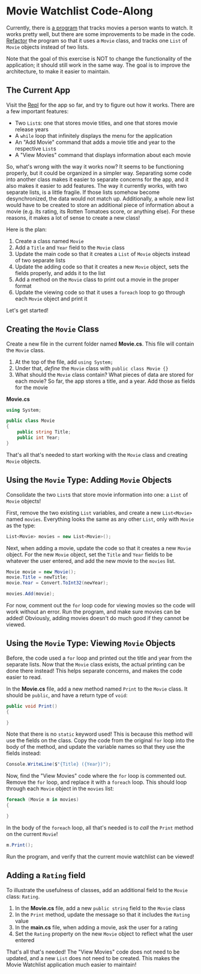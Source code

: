 # Movie Watchlist Code-Along
Currently, there is [a program](https://Movies.josephmaxwell.repl.run) that tracks movies a person wants to watch. It works pretty well, but there are some improvements to be made in the code. [Refactor](https://en.wikipedia.org/wiki/Code_refactoring) the program so that it uses a `Movie` class, and tracks one `List` of `Movie` objects instead of two lists.

Note that the goal of this exercise is NOT to change the functionality of the application; it should still work in the same way. The goal is to improve the architecture, to make it easier to maintain.

## The Current App
Visit the [Repl](https://repl.it/@JosephMaxwell/Movies#main.cs) for the app so far, and try to figure out how it works. There are a few important features:

- Two `List`s: one that stores movie titles, and one that stores movie release years
- A `while` loop that infinitely displays the menu for the application
- An "Add Movie" command that adds a movie title and year to the respective `List`s
- A "View Movies" command that displays information about each movie

So, what's wrong with the way it works now? It seems to be functioning properly, but it could be organized in a simpler way. Separating some code into another class makes it easier to separate concerns for the app, and it also makes it easier to add features. The way it currently works, with two separate lists, is a little fragile. If those lists somehow become desynchronized, the data would not match up. Additionally, a whole new list would have to be created to store an additional piece of information about a movie (e.g. its rating, its Rotten Tomatoes score, or anything else). For these reasons, it makes a lot of sense to create a new class!

Here is the plan:

1. Create a class named `Movie`
1. Add a `Title` and `Year` field to the `Movie` class
1. Update the main code so that it creates a `List` of `Movie` objects instead of two separate lists
1. Update the adding code so that it creates a new `Movie` object, sets the fields properly, and adds it to the list
1. Add a method on the `Movie` class to print out a movie in the proper format
1. Update the viewing code so that it uses a `foreach` loop to go through each `Movie` object and print it

Let's get started!

## Creating the `Movie` Class
Create a new file in the current folder named **Movie.cs**. This file will contain the `Movie` class.

1. At the top of the file, add `using System;`
1. Under that, _define_ the `Movie` class with `public class Movie {}`
1. What should the `Movie` class contain? What pieces of data are stored for each movie? So far, the app stores a title, and a year. Add those as fields for the movie

**Movie.cs**
```cs
using System;

public class Movie
{
    public string Title;
    public int Year;
}
```

That's all that's needed to start working with the `Movie` class and creating `Movie` objects.

## Using the `Movie` Type: Adding `Movie` Objects
Consolidate the two `List`s that store movie information into one: a `List` of `Movie` objects!

First, remove the two existing `List` variables, and create a new `List<Movie>` named `movies`. Everything looks the same as any other `List`, only with `Movie` as the type:

```cs
List<Movie> movies = new List<Movie>();
```

Next, when adding a movie, update the code so that it creates a new `Movie` object. For the new `Movie` object, set the `Title` and `Year` fields to be whatever the user entered, and add the new movie to the `movies` list.

```cs
Movie movie = new Movie();
movie.Title = newTitle;
movie.Year = Convert.ToInt32(newYear);

movies.Add(movie);
```

For now, comment out the `for` loop code for viewing movies so the code will work without an error. Run the program, and make sure movies can be added! Obviously, adding movies doesn't do much good if they cannot be viewed.

## Using the `Movie` Type: Viewing `Movie` Objects
Before, the code used a `for` loop and printed out the title and year from the separate lists. Now that the `Movie` class exists, the actual printing can be done there instead! This helps separate concerns, and makes the code easier to read.

In the **Movie.cs** file, add a new method named `Print` to the `Movie` class. It should be `public`, and have a return type of `void`:

```cs
public void Print()
{

}
```

Note that there is no `static` keyword used! This is because this method will use the fields on the class. Copy the code from the original `for` loop into the body of the method, and update the variable names so that they use the fields instead:

```cs
Console.WriteLine($"{Title} ({Year})");
```

Now, find the "View Movies" code where the `for` loop is commented out. Remove the `for` loop, and replace it with a `foreach` loop. This should loop through each `Movie` object in the `movies` list:

```cs
foreach (Movie m in movies)
{

}
```

In the body of the `foreach` loop, all that's needed is to _call_ the `Print` method on the current `Movie`!

```cs
m.Print();
```

Run the program, and verify that the current movie watchlist can be viewed!

## Adding a `Rating` field
To illustrate the usefulness of classes, add an additional field to the `Movie` class: `Rating`.

1. In the **Movie.cs** file, add a new `public string` field to the `Movie` class
2. In the `Print` method, update the message so that it includes the `Rating` value
3. In the **main.cs** file, when adding a movie, ask the user for a rating
4. Set the `Rating` property on the new `Movie` object to reflect what the user entered

That's all that's needed! The "View Movies" code does not need to be updated, and a new `List` does not need to be created. This makes the Movie Watchlist application much easier to maintain!